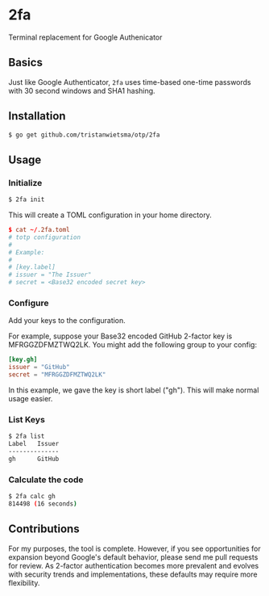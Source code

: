 # 2fa

Terminal replacement for Google Authenicator

## Basics

Just like Google Authenticator, `2fa` uses time-based one-time passwords with 30 second windows and SHA1 hashing.

## Installation

```bash
$ go get github.com/tristanwietsma/otp/2fa
```

## Usage

### Initialize

```bash
$ 2fa init
```

This will create a TOML configuration in your home directory.

```toml
$ cat ~/.2fa.toml 
# totp configuration
#
# Example:
#
# [key.label]
# issuer = "The Issuer"
# secret = <Base32 encoded secret key>
```

### Configure

Add your keys to the configuration.

For example, suppose your Base32 encoded GitHub 2-factor key is MFRGGZDFMZTWQ2LK. You might add the following group to your config:

```toml
[key.gh]
issuer = "GitHub"
secret = "MFRGGZDFMZTWQ2LK"
```

In this example, we gave the key is short label ("gh"). This will make normal usage easier.

### List Keys

```bash
$ 2fa list
Label   Issuer
--------------
gh      GitHub
```

### Calculate the code

```bash
$ 2fa calc gh
814498 (16 seconds)
```

## Contributions

For my purposes, the tool is complete. However, if you see opportunities for expansion beyond Google's default behavior, please send me pull requests for review. As 2-factor authentication becomes more prevalent and evolves with security trends and implementations, these defaults may require more flexibility.
